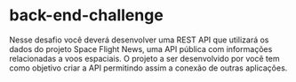 # back-end-challenge
Nesse desafio você deverá desenvolver uma REST API que utilizará os dados do projeto Space Flight News, uma API pública com informações relacionadas a voos espaciais. O projeto a ser desenvolvido por você tem como objetivo criar a API permitindo assim a conexão de outras aplicações.
